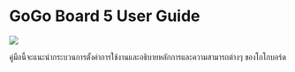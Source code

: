 # GoGo Board 5 User Guide

![](https://lh5.googleusercontent.com/mBH9ZWpZhPVcHria09SVsobr4TY3u-XCZu_kBpeBL1knqV_sCDlz6png8QJQMgMQ1AUdbqkgDe-gJi84KUJjU2PMo-s75Mc3Jzuma7lG_YBoS45VLq2fqDc4yOsyf8hs0_b0YZTb)

คู่มือนี้จะแนะนำกระบวนการตั้งค่าการใช้งานและอธิบายหลักการและความสามารถต่างๆ ของโกโกบอร์ด

